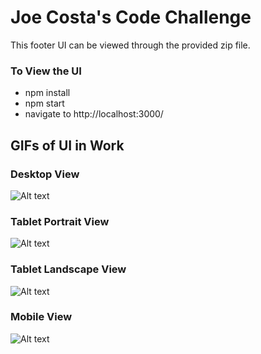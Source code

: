 # Joe Costa's Code Challenge

This footer UI can be viewed through the provided zip file.

### To View the UI
- npm install
- npm start
- navigate to http://localhost:3000/

## GIFs of UI in Work

### Desktop View
![Alt text](https://media.giphy.com/media/fe3X8JjcSuYFRn6Hp2/giphy.gif)

### Tablet Portrait View
![Alt text](https://media.giphy.com/media/39n4YPqNb4gvCGH1id/giphy.gif)

### Tablet Landscape View
![Alt text](https://media.giphy.com/media/7A4BeDcLD24FLNBp0W/giphy.gif)

### Mobile View
![Alt text](https://media.giphy.com/media/2Ymjxdo5teatHVeIfk/giphy.gif)



